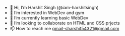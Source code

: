 - 👋 Hi, I’m Harshit Singh (@iam-harshitsingh) 
- 👀 I’m interested in WebDev and gym
- 🌱 I’m currently learning basic WebDev
- 💞️ I’m looking to collaborate on HTML and CSS prjects
- 📫 How to reach me gmail-sharshit54321@gmail.com

<!---
iam-harshitsingh/iam-harshitsingh is a ✨ special ✨ repository because its `README.md` (this file) appears on your GitHub profile.
You can click the Preview link to take a look at your changes.
--->
